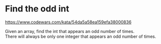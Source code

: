 # Find the odd int  
https://www.codewars.com/kata/54da5a58ea159efa38000836   
   
Given an array, find the int that appears an odd number of times.  
There will always be only one integer that appears an odd number of times.